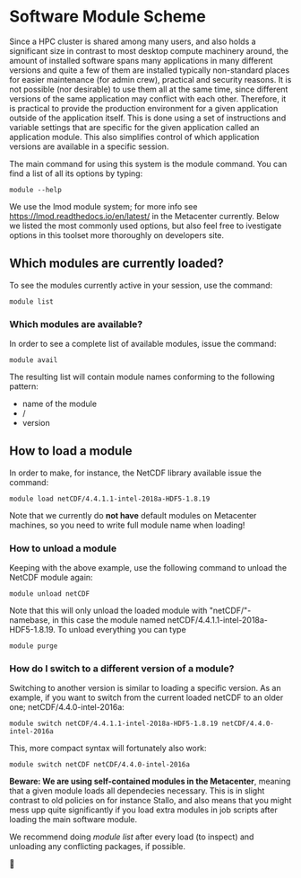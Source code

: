 # Software Module Scheme

Since a HPC cluster is shared among many users, and also holds a significant size in contrast to most desktop compute machinery around, the amount of installed software spans many applications in many different versions and quite a few of them are installed typically non-standard places for easier maintenance (for admin crew), practical and security reasons. It is not possible (nor desirable) to use them all at the same time, since different versions of the same application may conflict with each other. Therefore, it is practical to provide the production environment for a given application outside of the application itself. This is done using a set of instructions and variable settings that are specific for the given application called an application module. This also simplifies control of which application versions are available in a specific session.

The main command for using this system is the module command. You can find a list of all its options by typing:

	module --help

We use the lmod module system; for more info see <https://lmod.readthedocs.io/en/latest/> in the Metacenter currently. Below we listed the most commonly used options, but also feel free to ivestigate options in this toolset more thoroughly on developers site.

## Which modules are currently loaded?
To see the modules currently active in your session, use the command:

	module list

### Which modules are available?
In order to see a complete list of available modules, issue the command:

	module avail

The resulting list will contain module names conforming to the following pattern:

* name of the module
* /
* version

## How to load a module
In order to make, for instance, the NetCDF library available issue the command:

	module load netCDF/4.4.1.1-intel-2018a-HDF5-1.8.19

Note that we currently do **not have** default modules on Metacenter machines, so you need to write full module name when loading! 

### How to unload a module
Keeping with the above example, use the following command to unload the NetCDF module again:

	module unload netCDF

Note that this will only unload the loaded module with "netCDF/"-namebase, in this case the module named netCDF/4.4.1.1-intel-2018a-HDF5-1.8.19. To unload everything you can type

	module purge

### How do I switch to a different version of a module?
Switching to another version is similar to loading a specific version. As an example, if you want to switch from the current loaded netCDF to an older one; netCDF/4.4.0-intel-2016a:

	module switch netCDF/4.4.1.1-intel-2018a-HDF5-1.8.19 netCDF/4.4.0-intel-2016a

This, more compact syntax will fortunately also work:

	module switch netCDF netCDF/4.4.0-intel-2016a

**Beware: We are using self-contained modules in the Metacenter**, meaning that a given module loads all dependecies necessary. This is in slight contrast to old policies on for instance Stallo, and also means that you might mess upp quite significantly if you load extra modules in job scripts after loading the main software module. 

We recommend doing *module list* after every load (to inspect) and unloading any conflicting packages, if possible. 


